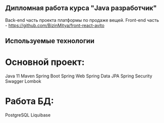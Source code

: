 ## Дипломная работа курса "Java разработчик"
Back-end часть проекта платформы по продаже вещей. Front-end часть - https://github.com/BizinMitya/front-react-avito

## Используемые технологии
# Основной проект:
Java 11
Maven
Spring Boot
Spring Web
Spring Data JPA
Spring Security
Swagger
Lombok
# Работа БД:
PostgreSQL
Liquibase
